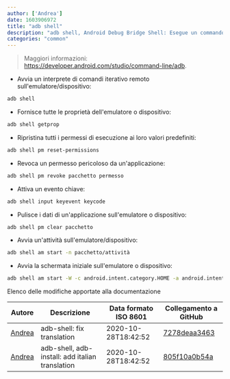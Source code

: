 ```yaml
---
author: ['Andrea']
date: 1603906972
title: "adb shell"
description: "adb shell, Android Debug Bridge Shell: Esegue un commando remoto sull'emulatore o dispositivo Android connesso."
categories: "common"
---
```

> Maggiori informazioni: <https://developer.android.com/studio/command-line/adb>.

- Avvia un interprete di comandi iterativo remoto sull'emulatore/dispositivo:

```bash
adb shell
```

- Fornisce tutte le proprietà dell'emulatore o dispositivo:

```bash
adb shell getprop
```

- Ripristina tutti i permessi di esecuzione ai loro valori predefiniti:

```bash
adb shell pm reset-permissions
```

- Revoca un permesso pericoloso da un'applicazione:

```bash
adb shell pm revoke pacchetto permesso
```

- Attiva un evento chiave:

```bash
adb shell input keyevent keycode
```

- Pulisce i dati di un'applicazione sull'emulatore o dispositivo:

```bash
adb shell pm clear pacchetto
```

- Avvia un'attività sull'emulatore/dispositivo:

```bash
adb shell am start -n pacchetto/attività
```

- Avvia la schermata iniziale sull'emulatore o dispositivo:

```bash
adb shell am start -W -c android.intent.category.HOME -a android.intent.action.MAIN
```
Elenco delle modifiche apportate alla documentazione


Autore | Descrizione | Data formato ISO 8601 | Collegamento a GitHub
------|-----|-----|-----
[Andrea](mailto:agnophi@gmail.com) | adb-shell: fix translation | 2020-10-28T18:42:52 | [7278deaa3463](https://github.com/tldr-pages/tldr/commit/7278deaa3463b1676a732327f0b90e9034220f01)
[Andrea](mailto:agnophi@gmail.com) | adb-shell, adb-install: add italian translation | 2020-10-28T18:42:52 | [805f10a0b54a](https://github.com/tldr-pages/tldr/commit/805f10a0b54a6814ecd1fb5501ed4f971df44e6a)


